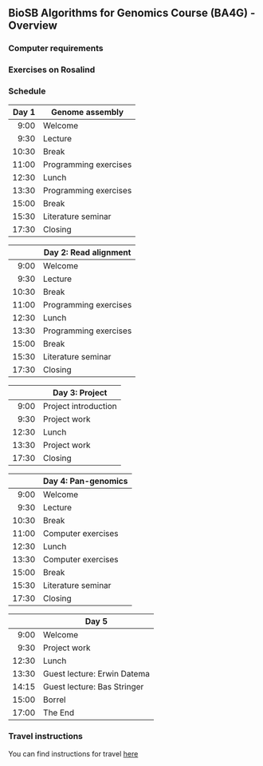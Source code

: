 ## BioSB Algorithms for Genomics Course (BA4G) - Overview

### Computer requirements

### Exercises on Rosalind

### Schedule

|Day 1  | Genome assembly      |
|------:|-----------------------------|
|  9:00 | Welcome                     |
|  9:30 | Lecture                     |
| 10:30 | Break                       |
| 11:00 | Programming exercises       |
| 12:30 | Lunch                       |
| 13:30 | Programming exercises       |
| 15:00 | Break                       |
| 15:30 | Literature seminar          |
| 17:30 | Closing                     |

|       | Day 2\: Read alignment       |
|------:|-----------------------------|
|  9:00 | Welcome                     |
|  9:30 | Lecture                     |
| 10:30 | Break                       |
| 11:00 | Programming exercises       |
| 12:30 | Lunch                       |
| 13:30 | Programming exercises       |
| 15:00 | Break                       |
| 15:30 | Literature seminar          |
| 17:30 | Closing                     |

|       | Day 3\: Project              |
|------:|-----------------------------|
|  9:00 | Project introduction        |
|  9:30 | Project work                |
| 12:30 | Lunch                       |
| 13:30 | Project work                |
| 17:30 | Closing                     |

|       | Day 4\: Pan-genomics         |
|------:|-----------------------------|
|  9:00 | Welcome                     |
|  9:30 | Lecture                     |
| 10:30 | Break                       |
| 11:00 | Computer exercises          |
| 12:30 | Lunch                       |
| 13:30 | Computer exercises          |
| 15:00 | Break                       |
| 15:30 | Literature seminar          |
| 17:30 | Closing                     |

|       | Day 5                       |
|------:|-----------------------------|
|  9:00 | Welcome                     |
|  9:30 | Project work                |
| 12:30 | Lunch                       |
| 13:30 | Guest lecture\: Erwin Datema |
| 14:15 | Guest lecture\: Bas Stringer |
| 15:00 | Borrel                      |
| 17:00 | The End                     |


### Travel instructions
You can find instructions for travel [here](https://iamap.tudelft.nl/en/poi/mathematics-computer-science-eemcs/)
